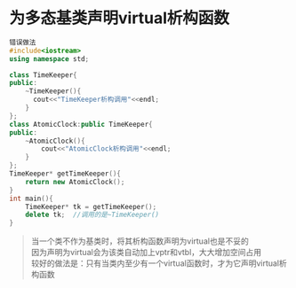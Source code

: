 # 为多态基类声明virtual析构函数    
```C++
错误做法
#include<iostream>
using namespace std;

class TimeKeeper{
public:
    ~TimeKeeper(){
      cout<<"TimeKeeper析构调用"<<endl;
    }  
};
class AtomicClock:public TimeKeeper{
public:
    ~AtomicClock(){
        cout<<"AtomicClock析构调用"<<endl;
    }
};
TimeKeeper* getTimeKeeper(){
    return new AtomicClock();
}
int main(){
    TimeKeeper* tk = getTimeKeeper();
    delete tk;  //调用的是~TimeKeeper()
}
```
>当一个类不作为基类时，将其析构函数声明为virtual也是不妥的   
因为声明为virtual会为该类自动加上vptr和vtbl，大大增加空间占用   
较好的做法是：只有当类内至少有一个virtual函数时，才为它声明virtual析构函数   

